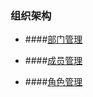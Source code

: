 ### 组织架构

* ####[部门管理](/guan-li-yuan-shou-ce/qi-ye-hou-tai/zu-zhi-jia-gou/bu-men-guan-li.md)

* ####[成员管理](/guan-li-yuan-shou-ce/qi-ye-hou-tai/zu-zhi-jia-gou/cheng-yuan-guan-li.md)

* ####[角色管理](/guan-li-yuan-shou-ce/qi-ye-hou-tai/zu-zhi-jia-gou/jiao-se-guan-li.md)


